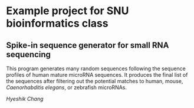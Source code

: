 # Example project for SNU bioinformatics class

## Spike-in sequence generator for small RNA sequencing

This program generates many random sequences following the
sequence profiles of human mature microRNA sequences.
It produces the final list of the sequences after filtering
out the potential matches to human, mouse, _Caenorhabditis elegans_, or
zebrafish microRNAs.

_Hyeshik Chang_
